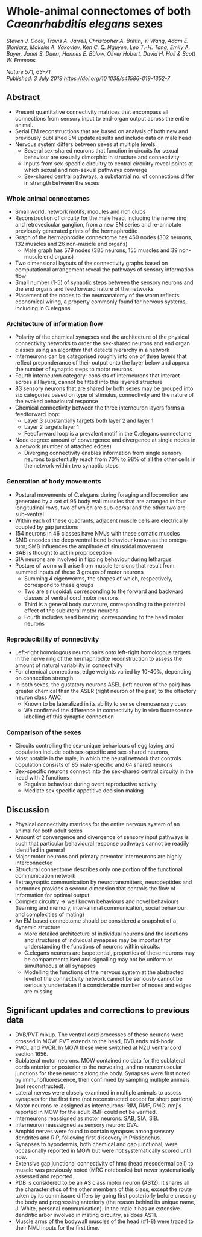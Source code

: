 # Whole-animal connectomes of both _Caeonrhabditis elegans_ sexes
_Steven J. Cook, Travis A. Jarrell, Christopher A. Brittin, Yi Wang, Adam E. Bloniarz, Maksim A. Yakovlev, Ken C. Q. Nguyen, Leo T.-H. Tang, Emily A. Bayer, Janet S. Duerr, Hannes E. Bülow, Oliver Hobert, David H. Hall & Scott W. Emmons_ 

_Nature 571, 63–71 <br>Published: 3 July 2019 https://doi.org/10.1038/s41586-019-1352-7_


## Abstract
- Present quantitative connectivity matrices that encompass all connections from sensory input to end-organ output across the entire animal.
- Serial EM reconstructions that are based on analysis of both new and previously published EM update results and include data on male head
- Nervous system differs between sexes at multiple levels:
  - Several sex-shared neurons that function in circuits for sexual behaviour are sexually dimorphic in structure and connectivity
  - Inputs from sex-specific circuitry to central circuitry reveal points at which sexual and non-sexual pathways converge
  - Sex-shared central pathways, a substantial no. of connections differ in strength between the sexes

### Whole animal connectomes
- Small world, network motifs, modules and rich clubs
- Reconstruction of circuity for the male head, including the nerve ring and retrovesicular ganglion, from a new EM series and re-annotate previously generated prints of the hermaphrodite
- Graph of the hermaphrodite connectome has 460 nodes (302 neurons, 132 muscles and 26 non-muscle end organs)
  - Male graph has 579 nodes (385 neurons, 155 muscles and 39 non-muscle end organs)
- Two dimensional layouts of the connectivity graphs based on computational arrangement reveal the pathways of sensory information flow
- Small number (1-5) of synaptic steps between the sensory neurons and the end organs and feedforward nature of the networks
- Placement of the nodes to the neuroanatomy of the worm reflects economical wiring, a property commonly found for nervous systems, including in C.elegans

### Architecture of information flow
- Polarity of the chemical synapses and the architecture of the physical connectivity networks to order the sex-shared neurons and end organ classes using an algorithm that detects hierarchy in a network
- Interneurons can be categorised roughly into one of three layers that reflect preponderance of their output onto the layer below and approx the number of synaptic steps to motor neurons
- Fourth interneuron category: consists of interneurons that interact across all layers, cannot be fitted into this layered structure
- 83 sensory neurons that are shared by both sexes may be grouped into six categories based on type of stimulus, connectivity and the nature of the evoked behavioural response
- Chemical connectivity between the three interneuron layers forms a feedforward loop:
  - Layer 3 substantially targets both layer 2 and layer 1
  - Layer 2 targets layer 1
  - Feedforward loop is a prevalent motif in the C.elegans connectome
- Node degree: amount of convergence and divergence at single nodes in a network (number of attached edges)
  - Diverging connectivity enables information from single sensory neurons to potentially reach from 70% to 98% of all the other cells in the network within two synaptic steps

### Generation of body movements
- Postural movements of C.elegans during foraging and locomotion are generated by a set of 95 body wall muscles that are arranged in four longitudinal rows, two of which are sub-dorsal and the other two are sub-ventral
- Within each of these quadrants, adjacent muscle cells are electrically coupled by gap junctions
- 154 neurons in 46 classes have NMJs with these somatic muscles
- SMD encodes the deep ventral bend behaviour known as the omega-turn; SMB influences the amplitude of sinusoidal movement
- SAB is thought to act in proprioception
- SIA neurons are involved in flipping behaviour during lethargus
- Posture of worm will arise from muscle tensions that result from summed inputs of these 3 groups of motor neurons
  - Summing 4 eigenworms, the shapes of which, respectively, correspond to these groups
  - Two are sinusoidal: corresponding to the forward and backward classes of ventral cord motor neurons
  - Third is a general body curvature, corresponding to the potential effect of the sublateral motor neurons
  - Fourth includes head bending, corresponding to the head motor neurons

### Reproducibility of connectivity
- Left-right homologous neuron pairs onto left-right homologous targets in the nerve ring of the hermaphrodite reconstruction to assess the amount of natural variability in connectivity
- For chemical connections, edge weights varied by 10-40%, depending on connection strength
- In both sexes, the gustatory neurons ASEL (left neuron of the pair) has greater chemical than the ASER (right neuron of the pair) to the olfactory neuron class AWC.
  - Known to be lateralized in its ability to sense chemosensory cues
  - We confirmed the difference in connectivity by in vivo fluorescence labelling of this synaptic connection

### Comparison of the sexes
- Circuits controlling the sex-unique behaviours of egg laying and copulation include both sex-specific and sex-shared neurons,
- Most notable in the male, in which the neural network that controls copulation consists of 85 male-specific and 64 shared neurons
- Sex-specific neurons connect into the sex-shared central circuity in the head with 2 functions
  - Regulate behaviour during overt reproductive activity
  - Mediate sex specific appetitive decision making

## Discussion
- Physical connectivity matrices for the entire nervous system of an animal for both adult sexes
- Amount of convergence and divergence of sensory input pathways is such that particular behavioural response pathways cannot be readily identified in general
- Major motor neurons and primary premotor interneurons are highly interconnected
- Structural connectome describes only one portion of the functional communication network
- Extrasynaptic communication by neurotransmitters, neuropeptides and hormones provides a second dimension that controls the flow of information for optimal output
- Complex circuitry -> well known behaviours and novel behaviours (learning and memory, inter-animal communication, social behaviour and complexities of mating)
- An EM based connectome should be considered a snapshot of a dynamic structure
  - More detailed architecture of individual neurons and the locations and structures of individual synapses may be important for understanding the functions of neurons within circuits.
  - C.elegans neurons are isopotential, properties of these neurons may be compartmentalised and signalling may not be uniform or simultaneous at all synapses
  - Modelling the functions of the nervous system at the abstracted level of the connectivity network cannot be seriously cannot be seriously undertaken if a considerable number of nodes and edges are missing

## Significant updates and corrections to previous data
- DVB/PVT mixup.  The ventral cord processes of these neurons were crossed in MOW.  PVT extends to the head, DVB ends mid-body.
- PVCL and PVCR.  In MOW these were switched at N2U ventral cord section 1656.
- Sublateral motor neurons.  MOW contained no data for the sublateral cords anterior or posterior to the nerve ring, and no neuromuscular junctions for these neurons along the body. Synapses were first noted by immunofluorescence, then confirmed by sampling multiple animals (not reconstructed).
- Lateral nerves were closely examined in multiple animals to assess synapses for the first time (not reconstructed except for short portions)
- Motor neurons re-assigned as interneurons: RIM, RMF, RMG.  nmj's reported in MOW for the adult RMF could not be verified.
- Interneurons reassigned as motor neurons: SAB, SIA, SIB.
- Interneuron reasssigned as sensory neuron: DVA.
- Amphid nerves were found to contain synapses among sensory dendrites and RIP, following first discovery in Pristionchus.
- Synapses to hypodermis, both chemical and gap junctional, were occasionally reported in MOW but were not systematically scored until now.
- Extensive gap junctional connectivity of hmc (head mesodermal cell) to muscle was previously noted (MRC notebooks) but never systematically assessed and reported.
- PDB is considered to be an AS class motor neuron (AS12).  It shares all the characteristics of the other members of this class, except the route taken by its commissure differs by going first posteriorly before crossing the body and progressing anteriorly (the reason behind its unique name, J. White, personal communication).  In the male it has an extensive dendritic arbor involved in mating circuitry, as does AS11.
- Muscle arms of the bodywall muscles of the head (#1-8) were  traced to their NMJ inputs for the first time.
